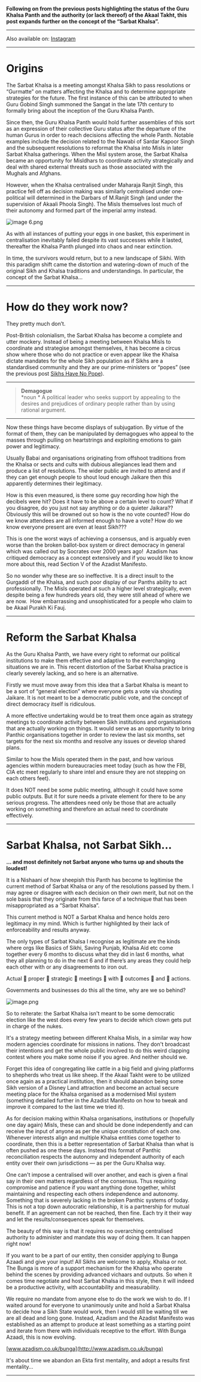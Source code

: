 **Following on from the previous posts highlighting the status of the Guru Khalsa Panth and the authority (or lack thereof) of the Akaal Takht, this post expands further on the concept of the “Sarbat Khalsa”.**

  

---
Also available on: [Instagram](https://www.instagram.com/p/CzLzF6jsclJ/?img_index=1)


  
---
# Origins

The Sarbat Khalsa is a meeting amongst Khalsa Sikh to pass resolutions or “Gurmatte” on matters affecting the Khalsa and to determine appropriate strategies for the future. The first instance of this can be attributed to when Guru Gobind Singh summoned the Sangat in the late 17th century to formally bring about the inception of the Guru Khalsa Panth.

Since then, the Guru Khalsa Panth would hold further assemblies of this sort as an expression of their collective Guru status after the departure of the human Gurus in order to reach decisions affecting the whole Panth. Notable examples include the decision related to the Nawabi of Sardar Kapoor Singh and the subsequent resolutions to reformat the Khalsa into Misls in later Sarbat Khalsa gatherings. When the Misl system arose, the Sarbat Khalsa became an opportunity for Misldhars to coordinate activity strategically and deal with shared external threats such as those associated with the Mughals and Afghans.

However, when the Khalsa centralised under Maharaja Ranjit Singh, this practice fell off as decision making was similarly centralised under one-political will determined in the Darbars of M.Ranjit Singh (and under the supervision of Akaali Phoola Singh). The Misls themselves lost much of their autonomy and formed part of the imperial army instead.

![image 6.png](https://codahosted.io/docs/-P8VwHSBHL/blobs/bl-pfS3xP4noZ/cf8217504650532d9f172b91da4d222c2688dda191b4eb30cb5e2e18d336cd168f828e8e6ac6d3e04a6c7ba514e7a3f2c8681d861e2982d17fc09cc9c3bd08c579a39473cc3955fe382016ecc8e090da7e11d619ad83cf69eeb14b175cff314b87c7872a)

As with all instances of putting your eggs in one basket, this experiment in centralisation inevitably failed despite its vast successes while it lasted, thereafter the Khalsa Panth plunged into chaos and near extinction.

In time, the survivors would return, but to a new landscape of Sikhi. With this paradigm shift came the distortion and watering-down of much of the original Sikh and Khalsa traditions and understandings. In particular, the concept of the Sarbat Khalsa...



---
# How do they work now?

They pretty much don’t.

Post-British colonialism, the Sarbat Khalsa has become a complete and utter mockery. Instead of being a meeting between Khalsa Misls to coordinate and strategise amongst themselves, it has become a circus show where those who do not practice or even appear like the Khalsa dictate mandates for the whole Sikh population as if Sikhs are a standardised community and they are our prime-ministers or “popes” (see the previous post [Sikhs Have No Pope](https://coda.io/d/_d-P8VwHSBHL/_sucQx)).

---

> **Demagogue**  
> *noun
>*
> A political leader who seeks support by appealing to the desires and prejudices of ordinary people rather than by using rational argument.

---

  
Now these things have become displays of subjugation. By virtue of the format of them, they can be manipulated by demagogues who appeal to the masses through pulling on heartstrings and exploiting emotions to gain power and legitimacy.

Usually Babai and organisations originating from offshoot traditions from the Khalsa or sects and cults with dubious allegiances lead them and produce a list of resolutions. The wider public are invited to attend and if they can get enough people to shout loud enough Jaikare then this apparently determines their legitimacy.

How is this even measured, is there some guy recording how high the decibels were hit? Does it have to be above a certain level to count? What if you disagree, do you just not say anything or do a quieter Jaikara?? Obviously this will be drowned out so how is the no vote counted? How do we know attendees are all informed enough to have a vote? How do we know everyone present are even at least Sikh???

This is one the worst ways of achieving a consensus, and is arguably even worse than the broken ballot-box system or direct democracy in general which was called out by Socrates over 2000 years ago!  Azadism has critiqued democracy as a concept extensively and if you would like to know more about this, read Section V of the Azadist Manifesto.

So no wonder why these are so ineffective. It is a direct insult to the Gurgaddi of the Khalsa, and such poor display of our Panths ability to act professionally. The Misls operated at such a higher level strategically, even despite being a few hundreds years old, they were still ahead of where we are now.  How embarrassing and unsophisticated for a people who claim to be Akaal Purakh Ki Fauj.

  

---
# Reform the Sarbat Khalsa

As the Guru Khalsa Panth, we have every right to reformat our political institutions to make them effective and adaptive to the everchanging situations we are in. This recent distortion of the Sarbat Khalsa practice is clearly severely lacking, and so here is an alternative.

Firstly we must move away from this idea that a Sarbat Khalsa is meant to be a sort of “general election” where everyone gets a vote via shouting Jaikare. It is not meant to be a democratic public vote, and the concept of direct democracy itself is ridiculous.

A more effective undertaking would be to treat them once again as strategy meetings to coordinate activity between Sikh institutions and organisations that are actually working on things. It would serve as an opportunity to bring Panthic organisations together in order to review the last six months, set targets for the next six months and resolve any issues or develop shared plans.

Similar to how the Misls operated them in the past, and how various agencies within modern bureaucracies meet today (such as how the FBI, CIA etc meet regularly to share intel and ensure they are not stepping on each others feet).

It does NOT need be some public meeting, although it could have some public outputs. But it for sure needs a private element for there to be any serious progress. The attendees need only be those that are actually working on something and therefore an actual need to coordinate effectively.

  
---
# Sarbat Khalsa, not Sarbat Sikh...
**... and most definitely not Sarbat anyone who turns up and shouts the loudest!**

It is a Nishaani of how sheepish this Panth has become to legitimise the current method of Sarbat Khalsa or any of the resolutions passed by them. I may agree or disagree with each decision on their own merit, but not on the sole basis that they originate from this farce of a technique that has been misappropriated as a “Sarbat Khalsa”.

This current method is NOT a Sarbat Khalsa and hence holds zero legitimacy in my mind. Which is further highlighted by their lack of enforceability and results anyway.

The only types of Sarbat Khalsa I recognise as legitimate are the kinds where orgs like Basics of Sikhi, Saving Punjab, Khalsa Aid etc come together every 6 months to discuss what they did in last 6 months, what they all planning to do in the next 6 and if there’s any areas they could help each other with or any disagreements to iron out.

Actual 👏 proper 👏 strategic 👏 meetings 👏 with 👏 outcomes 👏 and 👏 actions.

Governments and businesses do this all the time, why are we so behind?
 

![image.png](https://codahosted.io/docs/-P8VwHSBHL/blobs/bl-K_0ybPeqTh/be805746085d2130746b68719359a731f13e4eee55c2f5b50812863b2acd284fec877e94ec4537183716a649b5641007523aa803e492dcbb58995fa922a049ac33d05a027678e4abb6f1485901d0d67fc68e5b49e30d2ceb48e50a2c206f8cc7f62f86fb)

  
So to reiterate: the Sarbat Khalsa isn't meant to be some democratic election like the west does every few years to decide which clown gets put in charge of the nukes.

It's a strategy meeting between different Khalsa Misls, in a similar way how modern agencies coordinate for missions in nations. They don't broadcast their intentions and get the whole public involved to do this weird clapping contest where you make some noise if you agree. And neither should we.

Forget this idea of congregating like cattle in a big field and giving platforms to shepherds who treat us like sheep. If the Akaal Takht were to be utilized once again as a practical institution, then it should abandon being some Sikh version of a Disney Land attraction and become an actual secure meeting place for the Khalsa organised as a modernised Misl system (something detailed further in the Azadist Manifesto on how to tweak and improve it compared to the last time we tried it).

As for decision making within Khalsa organisations, institutions or (hopefully one day again) Misls, these can and should be done independently and can receive the input of anyone as per the unique constitution of each one. Whenever interests align and multiple Khalsa entities come together to coordinate, then this is a better representation of Sarbat Khalsa than what is often pushed as one these days. Instead this format of Panthic reconciliation respects the autonomy and independent authority of each entity over their own jurisdictions — as per the Guru Khalsa way.

One can't impose a centralised will over another, and each is given a final say in their own matters regardless of the consensus. Thus requiring compromise and patience if you want anything done together, whilst maintaining and respecting each others independence and autonomy. Something that is severely lacking in the broken Panthic systems of today. This is not a top down autocratic relationship, it is a partnership for mutual benefit. If an agreement can not be reached, then fine. Each try it their way and let the results/consequences speak for themselves.

The beauty of this way is that it requires no overarching centralised authority to administer and mandate this way of doing them. It can happen right now!

If you want to be a part of our entity, then consider applying to Bunga Azaadi and give your input! All Sikhs are welcome to apply, Khalsa or not. The Bunga is more of a support mechanism for the Khalsa who operate behind the scenes by providing advanced vichaars and outputs. So when it comes time negotiate and host Sarbat Khalsa in this style, then it will indeed be a productive activity, with accountability and measurability.

We require no mandate from anyone else to do the work we wish to do. If I waited around for everyone to unanimously unite and hold a Sarbat Khalsa to decide how a Sikh State would work, then I would still be waiting till we are all dead and long gone. Instead, Azadism and the Azadist Manifesto was established as an attempt to produce at least something as a starting point and iterate from there with individuals receptive to the effort. With Bunga Azaadi, this is now evolving.

[www.azadism.co.uk/bunga](http://www.azadism.co.uk/bunga)

It's about time we abandon an Ekta first mentality, and adopt a results first mentality…

---